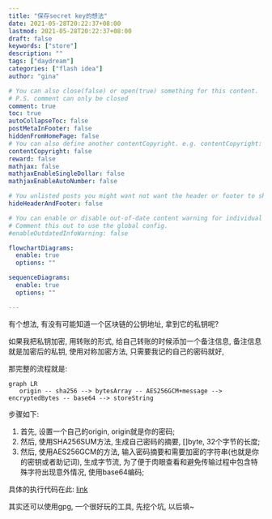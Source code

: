 ```yaml
---
title: "保存secret key的想法"
date: 2021-05-28T20:22:37+08:00
lastmod: 2021-05-28T20:22:37+08:00
draft: false
keywords: ["store"]
description: ""
tags: ["daydream"]
categories: ["flash idea"]
author: "gina"

# You can also close(false) or open(true) something for this content.
# P.S. comment can only be closed
comment: true
toc: true
autoCollapseToc: false
postMetaInFooter: false
hiddenFromHomePage: false
# You can also define another contentCopyright. e.g. contentCopyright: "This is another copyright."
contentCopyright: false
reward: false
mathjax: false
mathjaxEnableSingleDollar: false
mathjaxEnableAutoNumber: false

# You unlisted posts you might want not want the header or footer to show
hideHeaderAndFooter: false

# You can enable or disable out-of-date content warning for individual post.
# Comment this out to use the global config.
#enableOutdatedInfoWarning: false

flowchartDiagrams:
  enable: true
  options: ""

sequenceDiagrams: 
  enable: true
  options: ""

---
```


<!--more-->

有个想法, 有没有可能知道一个区块链的公钥地址, 拿到它的私钥呢? 

如果我把私钥加密, 用转账的形式, 给自己转账的时候添加一个备注信息, 备注信息就是加密后的私钥, 使用对称加密方法, 只需要我记的自己的密码就好,

那完整的流程就是:

```mermaid
graph LR
   origin -- sha256 --> bytesArray -- AES256GCM+message --> encryptedBytes -- base64 --> storeString
```

步骤如下:

1. 首先, 设置一个自己的origin, origin就是你的密码;
2. 然后, 使用SHA256SUM方法, 生成自己密码的摘要, []byte, 32个字节的长度;
3. 然后, 使用AES256GCM的方法, 输入密码摘要和需要加密的字符串(也就是你的密钥或者助记词), 生成字节流, 为了便于肉眼查看和避免传输过程中包含特殊字符出现意外情况, 使用base64编码;

具体的执行代码在此: [link](https://gist.github.com/rogerBridge/4595e52040556ac6ecd000fb18d2db0a)

其实还可以使用gpg, 一个很好玩的工具, 先挖个坑, 以后填~
